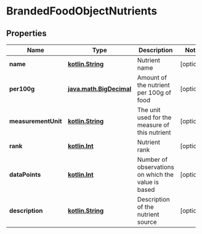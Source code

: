 # BrandedFoodObjectNutrients

## Properties
Name | Type | Description | Notes
------------ | ------------- | ------------- | -------------
**name** | [**kotlin.String**](.md) | Nutrient name |  [optional]
**per100g** | [**java.math.BigDecimal**](java.math.BigDecimal.md) | Amount of the nutrient per 100g of food |  [optional]
**measurementUnit** | [**kotlin.String**](.md) | The unit used for the measure of this nutrient |  [optional]
**rank** | [**kotlin.Int**](.md) | Nutrient rank |  [optional]
**dataPoints** | [**kotlin.Int**](.md) | Number of observations on which the value is based |  [optional]
**description** | [**kotlin.String**](.md) | Description of the nutrient source |  [optional]
